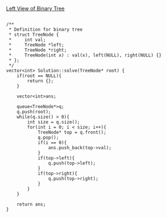 [Left View of Binary Tree](https://www.scaler.com/academy/mentee-dashboard/class/39847/assignment/problems/4675?navref=cl_tt_lst_nm)

```

/**
 * Definition for binary tree
 * struct TreeNode {
 *     int val;
 *     TreeNode *left;
 *     TreeNode *right;
 *     TreeNode(int x) : val(x), left(NULL), right(NULL) {}
 * };
 */
vector<int> Solution::solve(TreeNode* root) {
    if(root == NULL){
        return {};
    }

    vector<int>ans;
    
    queue<TreeNode*>q;
    q.push(root);
    while(q.size() > 0){
        int size = q.size();
        for(int i = 0; i < size; i++){
            TreeNode* top = q.front();
            q.pop();
            if(i == 0){
                ans.push_back(top->val);
            }
            if(top->left){
                q.push(top->left);
            }
            if(top->right){
                q.push(top->right);
            }
        }
    }

    return ans;
}




```
